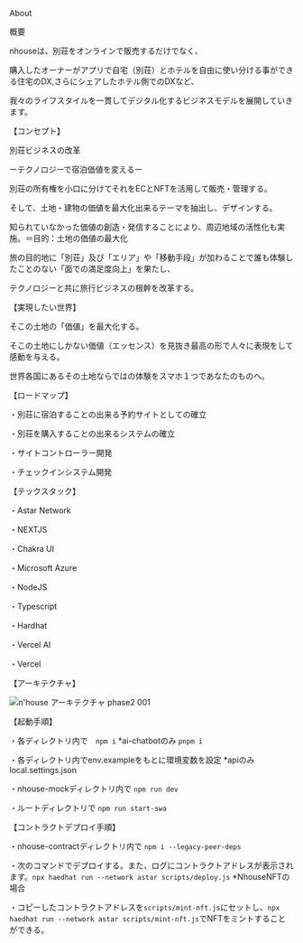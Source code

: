 About

概要


nhouseは、別荘をオンラインで販売するだけでなく、

購入したオーナーがアプリで自宅（別荘）とホテルを自由に使い分ける事ができる住宅のDX,さらにシェアしたホテル側でのDXなど、

我々のライフスタイルを一貫してデジタル化するビジネスモデルを展開していきます。



【コンセプト】

別荘ビジネスの改革

ーテクノロジーで宿泊価値を変えるー

別荘の所有権を小口に分けてそれをECとNFTを活用して販売・管理する。

そして、土地・建物の価値を最大化出来るテーマを抽出し、デザインする。

知られていなかった価値の創造・発信することにより、周辺地域の活性化も実施。＝目的：土地の価値の最大化

旅の目的地に「別荘」及び「エリア」や「移動手段」が加わることで誰も体験したことのない「面での満足度向上」を果たし、

テクノロジーと共に旅行ビジネスの根幹を改革する。



【実現したい世界】

そこの土地の「価値」を最大化する。

そこの土地にしかない価値（エッセンス）を見抜き最高の形で人々に表現をして感動を与える。

世界各国にあるその土地ならではの体験をスマホ１つであなたのものへ。



【ロードマップ】

・別荘に宿泊することの出来る予約サイトとしての確立

・別荘を購入することの出来るシステムの確立

・サイトコントローラー開発

・チェックインシステム開発


【テックスタック】

・Astar Network

・NEXTJS

・Chakra UI

・Microsoft Azure

・NodeJS

・Typescript

・Hardhat

・Vercel AI

・Vercel

【アーキテクチャ】

![‎n'house アーキテクチャ phase2 ‎001](https://github.com/n-house/n-house-mock-ai-crypto-hack/assets/28668647/bbe30b6a-0306-4f17-aaf1-6247e8952852)


【起動手順】

・各ディレクトリ内で　`npm i` *ai-chatbotのみ `pnpm i`

・各ディレクトリ内でenv.exampleをもとに環境変数を設定 *apiのみ local.settings.json

・nhouse-mockディレクトリ内で `npm run dev`

・ルートディレクトリで `npm run start-swa`

【コントラクトデプロイ手順】

・nhouse-contractディレクトリ内で `npm i --legacy-peer-deps`

・次のコマンドでデプロイする。また、ログにコントラクトアドレスが表示されます。`npx haedhat run --network astar scripts/deploy.js` *NhouseNFTの場合

・コピーしたコントラクトアドレスを`scripts/mint-nft.js`にセットし、`npx haedhat run --network astar scripts/mint-nft.js`でNFTをミントすることができる。
